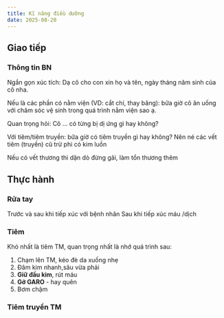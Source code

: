 ```yaml
---
title: Kĩ năng điều dưỡng
date: 2025-08-20
---
```


## Giao tiếp

### Thông tin BN

Ngắn gọn xúc tích: Dạ cô cho con xin họ và tên, ngày tháng năm sinh của cô nha.

Nếu là các phần có nằm viện (VD: cắt chỉ, thay băng): bữa giờ cô ăn uống với chăm sóc vệ sinh trong quá trình nằm viện sao ạ.

Quan trọng hỏi: Cô ... có từng bị dị ứng gì hay không?

Với tiêm/tiêm truyền: bữa giờ có tiêm truyền gì hay không? Nên né các vết tiêm (truyền) cũ trừ phi có kim luồn

Nếu có vết thương thì dặn dò đừng gãi, làm tổn thương thêm

## Thực hành

### Rửa tay

Trước và sau khi tiếp xúc với bệnh nhân
Sau khi tiếp xúc máu /dịch

### Tiêm

Khó nhất là tiêm TM, quan trọng nhất là nhớ quá trình sau:

1. Chạm lên TM, kéo đè da xuống nhẹ
2. Đâm kim nhanh,sâu vừa phải
3. **Giữ đầu kim**, rút máu
4. **Gỡ GARO** - hay quên
5. Bơm chậm

### Tiêm truyền TM
